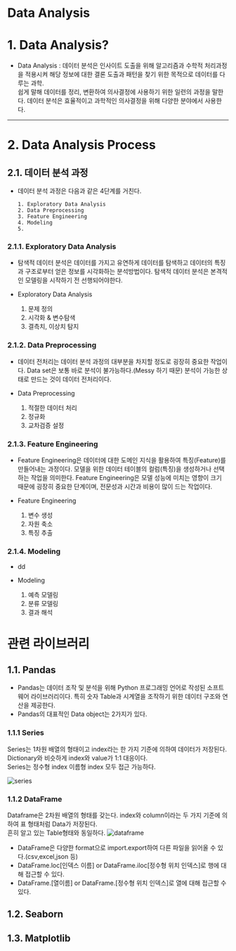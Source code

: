  Data Analysis
 ======================

# 1. Data Analysis?
- Data Analysis : 데이터 분석은 인사이트 도출을 위해 알고리즘과 수학적 처리과정을 적용시켜 해당 정보에 대한 결론 도출과 패턴을 찾기 위한 목적으로 데이터를 다루는 과학.
<br>쉽게 말해 데이터를 정리, 변환하여 의사결정에 사용하기 위한 일련의 과정을 말한다. 데이터 분석은 효율적이고 과학적인 의사결정을 위해 다양한 분야에서 사용한다.

****
# 2. Data Analysis Process
## 2.1. 데이터 분석 과정
- 데이터 분석 과정은 다음과 같은 4단계를 거친다.

      1. Exploratory Data Analysis
      2. Data Preprocessing
      3. Feature Engineering
      4. Modeling
      5. 
### 2.1.1. Exploratory Data Analysis
- 탐색적 데이터 분석은 데이터를 가지고 유연하게 데이터를 탐색하고 데이터의 특징과 구조로부터 얻은 정보를 시각화하는 분석방법이다. 탐색적 데이터 분석은 본격적인 모델링을 시작하기 전 선행되어야한다.

- Exploratory Data Analysis   
    1. 문제 정의
    2. 시각화 & 변수탐색
    3. 결측치, 이상치 탐지 
### 2.1.2. Data Preprocessing
- 데이터 전처리는 데이터 분석 과정의 대부분을 차지할 정도로 굉장히 중요한 작업이다. Data set은 보통 바로 분석이 불가능하다.(Messy 하기 때문) 분석이 가능한 상태로 만드는 것이 데이터 전처리이다. 

- Data Preprocessing   
    1. 적절한 데이터 처리
    2. 정규화
    3. 교차검증 설정 
### 2.1.3. Feature Engineering
- Feature Engineering은 데이터에 대한 도메인 지식을 활용하여 특징(Feature)를 만들어내는 과정이다. 모델을 위한 데이터 테이블의 컬럼(특징)을 생성하거나 선택하는 작업을 의미한다. Feature Engineering은 모델 성능에 미치는 영향이 크기 때문에 굉장히 중요한 단계이며, 전문성과 시간과 비용이 많이 드는 작업이다.

- Feature Engineering  
    1. 변수 생성
    2. 자원 축소
    4. 특징 추출 
### 2.1.4. Modeling
- dd

- Modeling 
    1. 예측 모델링
    2. 분류 모델링
    3. 결과 해석 
 # 관련 라이브러리
 ## 1.1. Pandas
 - Pandas는 데이터 조작 및 분석을 위해 Python 프로그래밍 언어로 작성된 소프트웨어 라이브러리이다. 특히 숫자 Table과 시계열을 조작하기 위한 데이터 구조와 연산을 제공한다.
 - Pandas의 대표적인 Data object는 2가지가 있다.
 
  ### 1.1.1 Series 
  Series는 1차원 배열의 형태이고 index라는 한 가지 기준에 의하여 데이터가 저장된다.<br>
  Dictionary와 비슷하게 index와 value가 1:1 대응이다.<br>
  Series는 정수형 index 이름형 index 모두 접근 가능하다.<br>

![series](https://user-images.githubusercontent.com/81912557/137123437-69851aac-39ec-403a-88d5-7d6092a40270.PNG)
       
  ### 1.1.2 DataFrame
  Dataframe은 2차원 배열의 형태를 갖는다. index와 column이라는 두 가지 기준에 의하여 표 형태처럼 Data가 저장된다.<br>
  흔히 알고 있는 Table형태와 동일하다.
![dataframe](https://user-images.githubusercontent.com/81912557/137123523-056f23e0-c8fc-44eb-b250-9e70a96ef0a7.PNG)
- DataFrame은 다양한 format으로 import.export하여 다른 파일을 읽어올 수 있다.(csv,excel,json 등)
- DataFrame.loc[인덱스 이름] or DataFrame.iloc[정수형 위치 인덱스]로 행에 대해 접근할 수 있다.
- DataFrame.[열이름] or DataFrame.[정수형 위치 인덱스]로 열에 대해 접근할 수 있다.

  
           
 ## 1.2. Seaborn
 ## 1.3. Matplotlib




